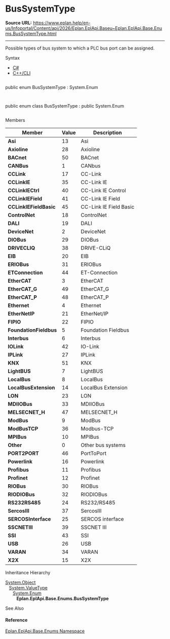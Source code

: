 # BusSystemType

**Source URL:** https://www.eplan.help/en-us/Infoportal/Content/api/2026/Eplan.EplApi.Baseu~Eplan.EplApi.Base.Enums.BusSystemType.html

---

Possible types of bus system to which a PLC bus port can be assigned.

Syntax

- [C#](#i-syntax-CS)
- [C++/CLI](#i-syntax-CPP2005)

```
```
public enum BusSystemType : System.Enum
```
```

```
```
public enum class BusSystemType : public System.Enum
```
```

Members

| Member | Value | Description |
| --- | --- | --- |
| **Asi** | 13 | Asi |
| **Axioline** | 28 | Axioline |
| **BACnet** | 50 | BACnet |
| **CANBus** | 1 | CANbus |
| **CCLink** | 17 | CC-Link |
| **CCLinkIE** | 35 | CC-Link IE |
| **CCLinkIECtrl** | 40 | CC-Link IE Control |
| **CCLinkIEField** | 41 | CC-Link IE Field |
| **CCLinkIEFieldBasic** | 45 | CC-Link IE Field Basic |
| **ControlNet** | 18 | ControlNet |
| **DALI** | 19 | DALI |
| **DeviceNet** | 2 | DeviceNet |
| **DIOBus** | 29 | DIOBus |
| **DRIVECLIQ** | 38 | DRIVE-CLiQ |
| **EIB** | 20 | EIB |
| **ERIOBus** | 31 | ERIOBus |
| **ETConnection** | 44 | ET-Connection |
| **EtherCAT** | 3 | EtherCAT |
| **EtherCAT\_G** | 49 | EtherCAT\_G |
| **EtherCAT\_P** | 48 | EtherCAT\_P |
| **Ethernet** | 4 | Ethernet |
| **EtherNetIP** | 21 | EtherNet/IP |
| **FIPIO** | 22 | FIPIO |
| **FoundationFieldbus** | 5 | Foundation Fieldbus |
| **Interbus** | 6 | Interbus |
| **IOLink** | 42 | IO-Link |
| **IPLink** | 27 | IPLink |
| **KNX** | 51 | KNX |
| **LightBUS** | 7 | LightBUS |
| **LocalBus** | 8 | LocalBus |
| **LocalBusExtension** | 14 | LocalBus Extension |
| **LON** | 23 | LON |
| **MDIIOBus** | 33 | MDIIOBus |
| **MELSECNET\_H** | 47 | MELSECNET\_H |
| **ModBus** | 9 | ModBus |
| **ModBusTCP** | 36 | Modbus-TCP |
| **MPIBus** | 10 | MPIBus |
| **Other** | 0 | Other bus systems |
| **PORT2PORT** | 46 | PortToPort |
| **Powerlink** | 16 | Powerlink |
| **Profibus** | 11 | Profibus |
| **Profinet** | 12 | Profinet |
| **RIOBus** | 30 | RIOBus |
| **RIODIOBus** | 32 | RIODIOBus |
| **RS232RS485** | 24 | RS232/RS485 |
| **SercosIII** | 37 | SercosIII |
| **SERCOSInterface** | 25 | SERCOS interface |
| **SSCNETIII** | 39 | SSCNET III |
| **SSI** | 43 | SSI |
| **USB** | 26 | USB |
| **VARAN** | 34 | VARAN |
| **X2X** | 15 | X2X |

Inheritance Hierarchy

[System.Object](#)  
   [System.ValueType](#)  
      [System.Enum](#)  
         **Eplan.EplApi.Base.Enums.BusSystemType**

See Also

#### Reference

[Eplan.EplApi.Base.Enums Namespace](Eplan.EplApi.Baseu~Eplan.EplApi.Base.Enums_namespace.html)